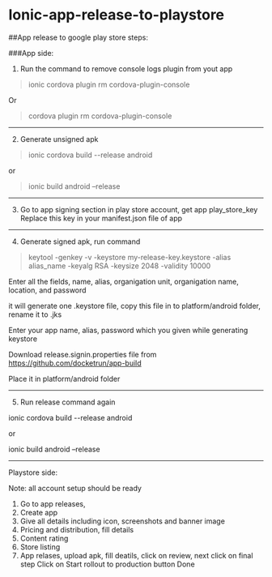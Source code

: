 # Ionic-app-release-to-playstore

##App release to google play store steps:

###App side:

1.	Run the command to remove console logs plugin from yout app

> ionic cordova plugin rm cordova-plugin-console

Or

> cordova plugin rm cordova-plugin-console

-------
2.	Generate unsigned apk

> ionic cordova build --release android

or

> ionic build android –release

-------
3.	Go to app signing section in play store account, get app play_store_key
Replace this key in your manifest.json file of app

-----
4.	Generate signed apk, run command

> keytool -genkey -v -keystore my-release-key.keystore -alias alias_name -keyalg RSA -keysize 2048 -validity 10000

Enter all the fields, name, alias, organigation unit, organigation name, location, and password

it will generate one .keystore file, copy this file in to platform/android folder, rename it to .jks

Enter your app name, alias, password which you given while generating keystore 

Download release.signin.properties file from  https://github.com/docketrun/app-build

Place it in platform/android folder

--------
5.	Run release command again

ionic cordova build --release android

or

ionic build android –release

------------------------

Playstore side:

Note: all account setup should be ready 
1.	Go to app releases,
2.	Create app
3.	Give all details including icon, screenshots and banner image
4.	Pricing and distribution, fill details
5.	Content rating
6.	Store listing
7.	App relases, upload apk, fill deatils, click on review, next click on final step 
Click on Start rollout to production button
Done
